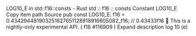 LOG10_E in std::f16::consts - Rust
std
::
f16
::
consts
Constant
LOG10_E
Copy item path
Source
pub const LOG10_E:
f16
= 0.434294481903251827651128918916605082_f16; // 0.43433f16
🔬
This is a nightly-only experimental API. (
f16
#116909
)
Expand description
log
10
(e)
